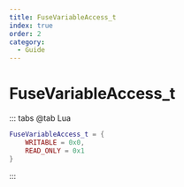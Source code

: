 ```yaml
---
title: FuseVariableAccess_t
index: true
order: 2
category:
  - Guide
---
```


# FuseVariableAccess_t
::: tabs
@tab Lua
```lua
FuseVariableAccess_t = {
    WRITABLE = 0x0,
    READ_ONLY = 0x1
}
```
:::